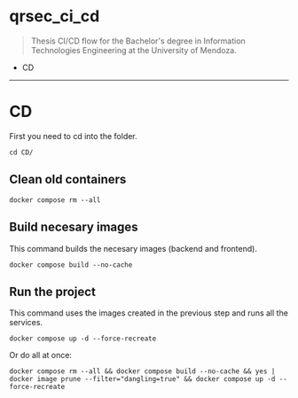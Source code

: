 # qrsec_ci_cd

> Thesis CI/CD flow for the Bachelor's degree in Information Technologies Engineering at the University of Mendoza.
 
- CD

---

# CD
First you need to cd into the folder.

```shell
cd CD/
```

## Clean old containers
```shell
docker compose rm --all
```

## Build necesary images
This command builds the necesary images (backend and frontend).

```shell
docker compose build --no-cache
```

## Run the project
This command uses the images created in the previous step and runs all the services.

```shell
docker compose up -d --force-recreate
```

Or do all at once:

```shell
docker compose rm --all && docker compose build --no-cache && yes | docker image prune --filter="dangling=true" && docker compose up -d --force-recreate
```
